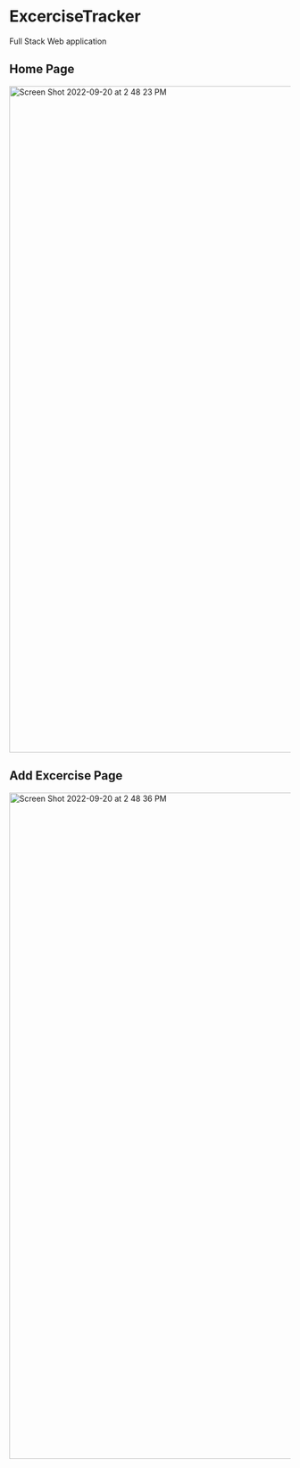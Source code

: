 # ExcerciseTracker
Full Stack Web application 

## Home Page
<img width="1194" alt="Screen Shot 2022-09-20 at 2 48 23 PM" src="https://user-images.githubusercontent.com/59304823/191370905-72b6f3da-8d04-4f0a-b1b4-ea5bad99cf19.png">

## Add Excercise Page
<img width="1194" alt="Screen Shot 2022-09-20 at 2 48 36 PM" src="https://user-images.githubusercontent.com/59304823/191370938-4acc2129-5912-4c52-8ab2-4454dca4d22c.png">
